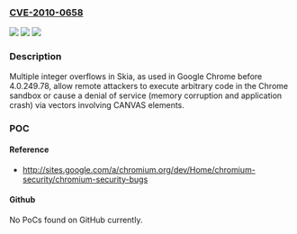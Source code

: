 ### [CVE-2010-0658](https://cve.mitre.org/cgi-bin/cvename.cgi?name=CVE-2010-0658)
![](https://img.shields.io/static/v1?label=Product&message=n%2Fa&color=blue)
![](https://img.shields.io/static/v1?label=Version&message=n%2Fa&color=blue)
![](https://img.shields.io/static/v1?label=Vulnerability&message=n%2Fa&color=brighgreen)

### Description

Multiple integer overflows in Skia, as used in Google Chrome before 4.0.249.78, allow remote attackers to execute arbitrary code in the Chrome sandbox or cause a denial of service (memory corruption and application crash) via vectors involving CANVAS elements.

### POC

#### Reference
- http://sites.google.com/a/chromium.org/dev/Home/chromium-security/chromium-security-bugs

#### Github
No PoCs found on GitHub currently.

